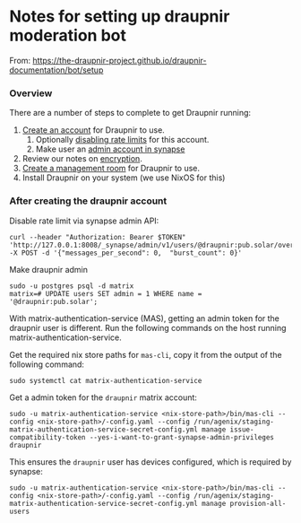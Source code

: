 # Notes for setting up draupnir moderation bot

From: https://the-draupnir-project.github.io/draupnir-documentation/bot/setup

### Overview

There are a number of steps to complete to get Draupnir running:

1. [Create an account](https://the-draupnir-project.github.io/draupnir-documentation/bot/setup_draupnir_account) for Draupnir to use.
    1. Optionally [disabling rate limits](https://matrix-org.github.io/synapse/latest/admin_api/user_admin_api.html#set-ratelimit) for this account.
    1. Make user an [admin account in synapse](https://element-hq.github.io/synapse/latest/usage/administration/admin_api/index.html)
1. Review our notes on [encryption](https://the-draupnir-project.github.io/draupnir-documentation/bot/encryption).
1. [Create a management room](https://the-draupnir-project.github.io/draupnir-documentation/bot/setup_management_room) for Draupnir to use.
1. Install Draupnir on your system (we use NixOS for this)


### After creating the draupnir account

Disable rate limit via synapse admin API:

```
curl --header "Authorization: Bearer $TOKEN" 'http://127.0.0.1:8008/_synapse/admin/v1/users/@draupnir:pub.solar/override_ratelimit' -X POST -d '{"messages_per_second": 0,  "burst_count": 0}'
```

Make draupnir admin

```
sudo -u postgres psql -d matrix
matrix=# UPDATE users SET admin = 1 WHERE name = '@draupnir:pub.solar';
```

With matrix-authentication-service (MAS), getting an admin token for the
draupnir user is different. Run the following commands on the host running
matrix-authentication-service.

Get the required nix store paths for `mas-cli`, copy it from the output of the
following command:

```
sudo systemctl cat matrix-authentication-service
```

Get a admin token for the `draupnir` matrix account:

```
sudo -u matrix-authentication-service <nix-store-path>/bin/mas-cli --config <nix-store-path>/-config.yaml --config /run/agenix/staging-matrix-authentication-service-secret-config.yml manage issue-compatibility-token --yes-i-want-to-grant-synapse-admin-privileges draupnir
```

This ensures the `draupnir` user has devices configured, which is required by synapse:

```
sudo -u matrix-authentication-service <nix-store-path>/bin/mas-cli --config <nix-store-path>/-config.yaml --config /run/agenix/staging-matrix-authentication-service-secret-config.yml manage provision-all-users
```
